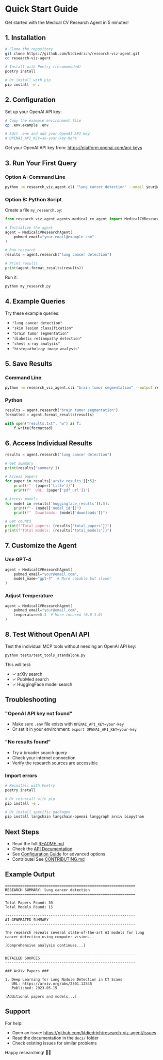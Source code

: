 # Quick Start Guide

Get started with the Medical CV Research Agent in 5 minutes!

## 1. Installation

```bash
# Clone the repository
git clone https://github.com/ktdiedrich/research-viz-agent.git
cd research-viz-agent

# Install with Poetry (recommended)
poetry install

# Or install with pip
pip install -e .
```

## 2. Configuration

Set up your OpenAI API key:

```bash
# Copy the example environment file
cp .env.example .env

# Edit .env and add your OpenAI API key
# OPENAI_API_KEY=sk-your-key-here
```

Get your OpenAI API key from: https://platform.openai.com/api-keys

## 3. Run Your First Query

### Option A: Command Line

```bash
python -m research_viz_agent.cli "lung cancer detection" --email your@email.com
```

### Option B: Python Script

Create a file `my_research.py`:

```python
from research_viz_agent.agents.medical_cv_agent import MedicalCVResearchAgent

# Initialize the agent
agent = MedicalCVResearchAgent(
    pubmed_email="your-email@example.com"
)

# Run research
results = agent.research("lung cancer detection")

# Print results
print(agent.format_results(results))
```

Run it:
```bash
python my_research.py
```

## 4. Example Queries

Try these example queries:

- `"lung cancer detection"`
- `"skin lesion classification"`
- `"brain tumor segmentation"`
- `"diabetic retinopathy detection"`
- `"chest x-ray analysis"`
- `"histopathology image analysis"`

## 5. Save Results

### Command Line
```bash
python -m research_viz_agent.cli "brain tumor segmentation" --output results.txt
```

### Python
```python
results = agent.research("brain tumor segmentation")
formatted = agent.format_results(results)

with open("results.txt", "w") as f:
    f.write(formatted)
```

## 6. Access Individual Results

```python
results = agent.research("lung cancer detection")

# Get summary
print(results['summary'])

# Access papers
for paper in results['arxiv_results'][:5]:
    print(f"- {paper['title']}")
    print(f"  URL: {paper['pdf_url']}")

# Access models
for model in results['huggingface_results'][:5]:
    print(f"- {model['model_id']}")
    print(f"  Downloads: {model['downloads']}")

# Get counts
print(f"Total papers: {results['total_papers']}")
print(f"Total models: {results['total_models']}")
```

## 7. Customize the Agent

### Use GPT-4
```python
agent = MedicalCVResearchAgent(
    pubmed_email="your@email.com",
    model_name="gpt-4"  # More capable but slower
)
```

### Adjust Temperature
```python
agent = MedicalCVResearchAgent(
    pubmed_email="your@email.com",
    temperature=0.3  # More focused (0.0-1.0)
)
```

## 8. Test Without OpenAI API

Test the individual MCP tools without needing an OpenAI API key:

```bash
python tests/test_tools_standalone.py
```

This will test:
- ✓ arXiv search
- ✓ PubMed search
- ✓ HuggingFace model search

## Troubleshooting

### "OpenAI API key not found"
- Make sure `.env` file exists with `OPENAI_API_KEY=your-key`
- Or set it in your environment: `export OPENAI_API_KEY=your-key`

### "No results found"
- Try a broader search query
- Check your internet connection
- Verify the research sources are accessible

### Import errors
```bash
# Reinstall with Poetry
poetry install

# Or reinstall with pip
pip install -e .

# Or install specific packages
pip install langchain langchain-openai langgraph arxiv biopython
```

## Next Steps

- Read the full [README.md](../README.md)
- Check the [API Documentation](API.md)
- See [Configuration Guide](CONFIGURATION.md) for advanced options
- Contribute! See [CONTRIBUTING.md](../CONTRIBUTING.md)

## Example Output

```
============================================================
RESEARCH SUMMARY: lung cancer detection
============================================================

Total Papers Found: 30
Total Models Found: 15

------------------------------------------------------------
AI-GENERATED SUMMARY
------------------------------------------------------------

The research reveals several state-of-the-art AI models for lung 
cancer detection using computer vision...

[Comprehensive analysis continues...]

------------------------------------------------------------
DETAILED SOURCES
------------------------------------------------------------

### ArXiv Papers ###

1. Deep Learning for Lung Nodule Detection in CT Scans
   URL: https://arxiv.org/abs/2301.12345
   Published: 2023-05-15

[Additional papers and models...]
```

## Support

For help:
- Open an issue: https://github.com/ktdiedrich/research-viz-agent/issues
- Read the documentation in the `docs/` folder
- Check existing issues for similar problems

Happy researching! 🔬🤖
